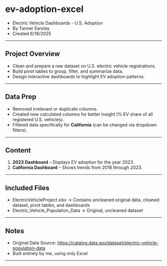 # ev-adoption-excel
- Electric Vehicle Dashboards - U.S. Adoption
- By Tanner Earsley
- Created 6/18/2025
  
--- 

## Project Overview
- Clean and prepare a raw dataset on U.S. electric vehicle registrations.
- Build pivot tables to group, filter, and summarize data.
- Design interactive dashboards to highlight EV adoption patterns.

---

## Data Prep
- Removed irrelevant or duplicate columns.
- Created new calculated columns for better insight (% EV share of all registered U.S. vehicles).
- Filtered data specifically for **California** (can be changed via dropdown filters).

---

## Content
1. **2023 Dashboard** – Displays EV adoption for the year 2023.
2. **California Dashboard** – Shows trends from 2016 through 2023.

---

## Included Files
- ElectricVehicleProject.xlsx → Contains uncleaned original data, cleaned dataset, pivot tables, and dashboards
- Electric_Vehicle_Population_Data → Original, uncleaned dataset

---

## Notes
- Original Data Source: https://catalog.data.gov/dataset/electric-vehicle-population-data
- Built entirely by me, using only Excel

---
